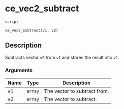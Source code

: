 # ce_vec2_subtract
`script`
```gml
ce_vec2_subtract(v1, v2)
```

## Description
Subtracts vector `v2` from `v1` and stores the result into `v1`.

### Arguments
| Name | Type | Description |
| ---- | ---- | ----------- |
| v1 | `array` | The vector to subtract from. |
| v2 | `array` | The vector to subtract. |